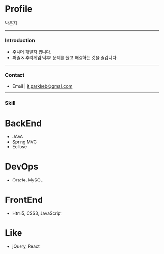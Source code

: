 Profile
==============

박은지

*****
### Introduction

* 주니어 개발자 입니다.
* 퍼즐 & 추리게임 덕후! 문제를 풀고 해결하는 것을 즐깁니다.

* * *
### Contact

* Email | it.parkbeb@gmail.com

* * *
### Skill

# BackEnd

* JAVA
* Spring MVC
* Eclipse

# DevOps

* Oracle, MySQL

# FrontEnd

* Html5, CSS3, JavaScript

# Like

* jQuery, React


